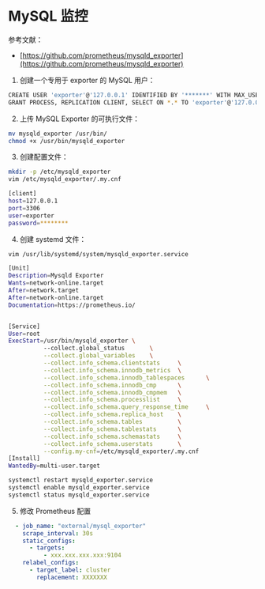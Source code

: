<a name="eGF8q"></a>
# MySQL 监控
参考文献：

- [https://github.com/prometheus/mysqld_exporter](https://github.com/prometheus/mysqld_exporter)

1. 创建一个专用于 exporter 的 MySQL 用户：
```bash
CREATE USER 'exporter'@'127.0.0.1' IDENTIFIED BY '*******' WITH MAX_USER_CONNECTIONS 3;
GRANT PROCESS, REPLICATION CLIENT, SELECT ON *.* TO 'exporter'@'127.0.0.1';
```

2. 上传 MySQL Exporter 的可执行文件：
```bash
mv mysqld_exporter /usr/bin/
chmod +x /usr/bin/mysqld_exporter
```

3. 创建配置文件：
```bash
mkdir -p /etc/mysqld_exporter
vim /etc/mysqld_exporter/.my.cnf
```
```bash
[client]
host=127.0.0.1
port=3306
user=exporter
password=********
```

4. 创建 systemd 文件：
```bash
vim /usr/lib/systemd/system/mysqld_exporter.service
```
```bash
[Unit]
Description=Mysqld Exporter
Wants=network-online.target
After=network.target
After=network-online.target
Documentation=https://prometheus.io/


[Service]
User=root
ExecStart=/usr/bin/mysqld_exporter \
          --collect.global_status       \
          --collect.global_variables    \
          --collect.info_schema.clientstats     \
          --collect.info_schema.innodb_metrics  \
          --collect.info_schema.innodb_tablespaces      \
          --collect.info_schema.innodb_cmp      \
          --collect.info_schema.innodb_cmpmem   \
          --collect.info_schema.processlist     \
          --collect.info_schema.query_response_time     \
          --collect.info_schema.replica_host    \
          --collect.info_schema.tables          \
          --collect.info_schema.tablestats      \
          --collect.info_schema.schemastats     \
          --collect.info_schema.userstats       \
          --config.my-cnf=/etc/mysqld_exporter/.my.cnf
[Install]
WantedBy=multi-user.target
```
```bash
systemctl restart mysqld_exporter.service
systemctl enable mysqld_exporter.service
systemctl status mysqld_exporter.service
```

5. 修改 Prometheus 配置
```yaml
  - job_name: "external/mysql_exporter"
    scrape_interval: 30s
    static_configs:
      - targets:
          - xxx.xxx.xxx.xxx:9104
    relabel_configs:
      - target_label: cluster
        replacement: XXXXXXX
```
